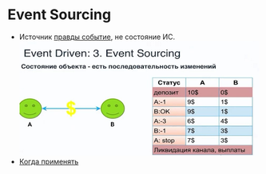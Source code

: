 # Event Sourcing

- Источник [правды событие](https://habr.com/ru/company/nix/blog/322214/), не состояние ИС.
![es](../../img/arch/eda/eda.event.sourcing.jpg)
- [Когда применять](https://learn.microsoft.com/ru-ru/azure/architecture/patterns/cqrs)